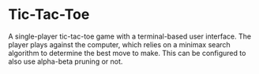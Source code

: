 # Tic-Tac-Toe
A single-player tic-tac-toe game with a terminal-based user interface. 
The player plays against the computer, which relies on a minimax search algorithm to determine the best move to make. 
This can be configured to also use alpha-beta pruning or not.

